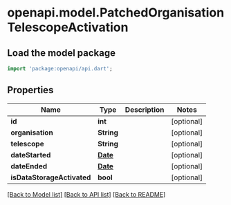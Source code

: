 # openapi.model.PatchedOrganisationTelescopeActivation

## Load the model package
```dart
import 'package:openapi/api.dart';
```

## Properties
Name | Type | Description | Notes
------------ | ------------- | ------------- | -------------
**id** | **int** |  | [optional] 
**organisation** | **String** |  | [optional] 
**telescope** | **String** |  | [optional] 
**dateStarted** | [**Date**](Date.md) |  | [optional] 
**dateEnded** | [**Date**](Date.md) |  | [optional] 
**isDataStorageActivated** | **bool** |  | [optional] 

[[Back to Model list]](../README.md#documentation-for-models) [[Back to API list]](../README.md#documentation-for-api-endpoints) [[Back to README]](../README.md)



